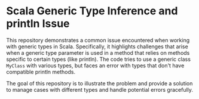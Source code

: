 # Scala Generic Type Inference and println Issue

This repository demonstrates a common issue encountered when working with generic types in Scala.  Specifically, it highlights challenges that arise when a generic type parameter is used in a method that relies on methods specific to certain types (like println). The code tries to use a generic class `MyClass` with various types, but faces an error with types that don't have compatible println methods.

The goal of this repository is to illustrate the problem and provide a solution to manage cases with different types and handle potential errors gracefully.
